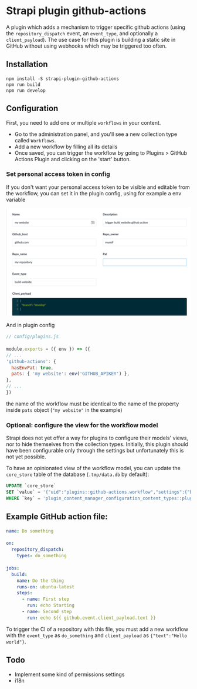 # Strapi plugin github-actions

A plugin which adds a mechanism to trigger specific github actions (using the `repository_dispatch` event, an `event_type`, and optionally a `client_payload`).
The use case for this plugin is building a static site in GitHub without using webhooks which may be triggered too often.

## Installation

```
npm install -S strapi-plugin-github-actions
npm run build
npm run develop
```

## Configuration

First, you need to add one or multiple `workflows` in your content.

- Go to the administration panel, and you'll see a new collection type called `Workflows`.
- Add a new workflow by filling all its details
- Once saved, you can trigger the workflow by going to Plugins > GitHub Actions Plugin and clicking on the 'start' button.

### Set personal access token in config
If you don't want your personal access token to be visible and editable from the workflow,
you can set it in the plugin config, using for example a env variable

![Alt text](/strapi-workflow-example.png?raw=true "Strapi Workflow example")

And in plugin config

```javascript
// config/plugins.js

module.exports = ({ env }) => ({
// ...
'github-actions': {
  hasEnvPat: true,
  pats: { 'my website': env('GITHUB_APIKEY') },
},
// ...
})
```

the name of the workflow must be identical to the name of the property inside `pats` object (`"my website"` in the example)
### Optional: configure the view for the workflow model

Strapi does not yet offer a way for plugins to configure their models' views, nor to hide themselves from the collection types. Initially, this plugin should have been configurable only through the settings but unfortunately this is not yet possible.

To have an opinionated view of the workflow model, you can update the `core_store` table of the database (`.tmp/data.db` by default):

```sql
UPDATE `core_store`
SET `value` = '{"uid":"plugins::github-actions.workflow","settings":{"bulkable":true,"filterable":true,"searchable":true,"pageSize":10,"mainField":"name","defaultSortBy":"name","defaultSortOrder":"ASC"},"metadatas":{"pat":{"edit":{"label":"Personal Access Token","description":"GitHub PAT with repo scope","placeholder":"","visible":true,"editable":true},"list":{"label":"Pat","searchable":true,"sortable":true}},"github_host":{"edit":{"label":"GitHub Host","description":"GitHub host (not URL)","placeholder":"github.com","visible":true,"editable":true},"list":{"label":"Github_host","searchable":true,"sortable":true}},"repo_owner":{"edit":{"label":"Repository owner","description":"","placeholder":"","visible":true,"editable":true},"list":{"label":"Repo_owner","searchable":true,"sortable":true}},"created_at":{"edit":{"label":"Created_at","description":"","placeholder":"","visible":false,"editable":true},"list":{"label":"Created_at","searchable":true,"sortable":true}},"name":{"edit":{"label":"Name","description":"Workflow name (will be shown in the buttons)","placeholder":"","visible":true,"editable":true},"list":{"label":"Name","searchable":true,"sortable":true}},"started_at":{"edit":{"label":"Started At","description":"Last start date of the trigger","placeholder":"","visible":true,"editable":false},"list":{"label":"Started_at","searchable":true,"sortable":true}},"updated_at":{"edit":{"label":"Updated_at","description":"","placeholder":"","visible":false,"editable":true},"list":{"label":"Updated_at","searchable":true,"sortable":true}},"repo_name":{"edit":{"label":"Repository name","description":"","placeholder":"","visible":true,"editable":true},"list":{"label":"Repo_name","searchable":true,"sortable":true}},"client_payload":{"edit":{"label":"client_payload","description":"Payload that will be passed to the repository_dispatch. Can be accessed with github.event.client_payload.XXX.","placeholder":"","visible":true,"editable":true},"list":{"label":"Client_payload","searchable":false,"sortable":false}},"id":{"edit":{},"list":{"label":"Id","searchable":true,"sortable":true}},"description":{"edit":{"label":"Description","description":"Workflows description (will be shown in the button)","placeholder":"","visible":true,"editable":true},"list":{"label":"Description","searchable":true,"sortable":true}},"event_type":{"edit":{"label":"event_type","description":"The event_type your repository_dispatch acts on","placeholder":"","visible":true,"editable":true},"list":{"label":"Event_type","searchable":true,"sortable":true}}},"layouts":{"list":["name","repo_owner","repo_name","event_type"],"edit":[[{"name":"name","size":6},{"name":"description","size":6}],[{"name":"github_host","size":6},{"name":"pat","size":6}],[{"name":"repo_owner","size":6},{"name":"repo_name","size":6}],[{"name":"event_type","size":6}],[{"name":"client_payload","size":12}]],"editRelations":[]}}'
WHERE `key` = 'plugin_content_manager_configuration_content_types::plugins::github-actions.workflow'
```

## Example GitHub action file:

```yml
name: Do something

on:
  repository_dispatch:
    types: do_something

jobs:
  build:
    name: Do the thing
    runs-on: ubuntu-latest
    steps:
      - name: First step
        run: echo Starting
      - name: Second step
        run: echo ${{ github.event.client_payload.text }}
```

To trigger the CI of a repository with this file, you must add a new workflow with the `event_type` as `do_something` and `client_payload` as `{"text":"Hello world"}`.

## Todo

- Implement some kind of permissions settings
- i18n
